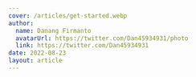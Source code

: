 ```yaml
---
cover: /articles/get-started.webp
author:
  name: Danang Firmanto
  avatarUrl: https://twitter.com/Dan45934931/photo
  link: https://twitter.com/Dan45934931
date: 2022-08-23
layout: article
---
```


# 


